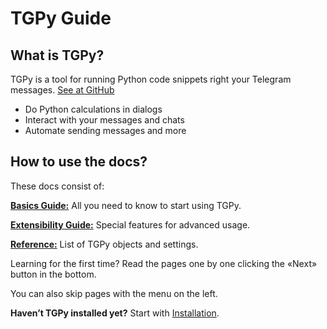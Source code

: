 # TGPy Guide

## What is TGPy?

TGPy is a tool for running Python code snippets right your Telegram
messages. [See at GitHub](https://github.com/tm-a-t/TGPy/)

- Do Python calculations in dialogs
- Interact with your messages and chats
- Automate sending messages and more

## How to use the docs?

These docs consist of:

**[Basics Guide:](/basics/code/)** All you need to know to start using TGPy.

**[Extensibility Guide:](/extensibility/context/)** Special features for advanced usage.

**[Reference:](/reference/builtins/)** List  of TGPy objects and settings.

Learning for the first time? Read the pages one by one clicking the «Next» button in the bottom.

You can also skip pages with the menu on the left.

**Haven’t TGPy installed yet?** Start with [Installation](/installation/).
